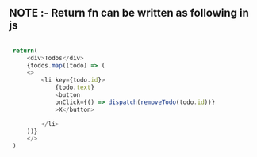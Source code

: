 ## NOTE :- Return fn can be written  as following  in js
 
```javascript 

 return(
     <div>Todos</div>
     {todos.map((todo) => (
     <>
         <li key={todo.id}>
             {todo.text}
             <button
             onClick={() => dispatch(removeTodo(todo.id))}
             >X</button>

         </li>
     ))}
     </>
 ) 
 ```